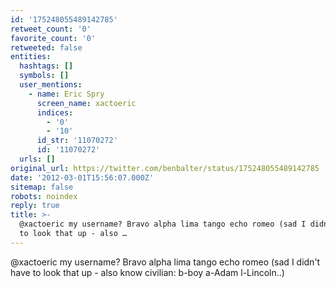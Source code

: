 ```yaml
---
id: '175248055489142785'
retweet_count: '0'
favorite_count: '0'
retweeted: false
entities:
  hashtags: []
  symbols: []
  user_mentions:
    - name: Eric Spry
      screen_name: xactoeric
      indices:
        - '0'
        - '10'
      id_str: '11070272'
      id: '11070272'
  urls: []
original_url: https://twitter.com/benbalter/status/175248055489142785
date: '2012-03-01T15:56:07.000Z'
sitemap: false
robots: noindex
reply: true
title: >-
  @xactoeric my username? Bravo alpha lima tango echo romeo (sad I didn't have
  to look that up - also …
---
```


@xactoeric my username? Bravo alpha lima tango echo romeo (sad I didn't have to look that up - also know civilian: b-boy a-Adam l-Lincoln..)